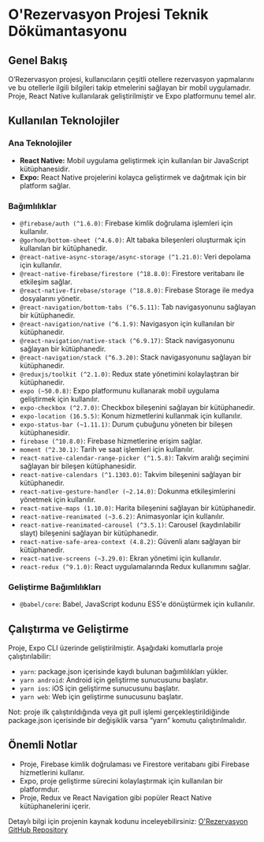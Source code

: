 # O'Rezervasyon Projesi Teknik Dökümantasyonu

## Genel Bakış
O’Rezervasyon projesi, kullanıcıların çeşitli otellere rezervasyon yapmalarını ve bu otellerle ilgili bilgileri takip etmelerini sağlayan bir mobil uygulamadır. Proje, React Native kullanılarak geliştirilmiştir ve Expo platformunu temel alır.

## Kullanılan Teknolojiler
### Ana Teknolojiler
- **React Native:** Mobil uygulama geliştirmek için kullanılan bir JavaScript kütüphanesidir.
- **Expo:** React Native projelerini kolayca geliştirmek ve dağıtmak için bir platform sağlar.

### Bağımlılıklar
- `@firebase/auth (^1.6.0)`: Firebase kimlik doğrulama işlemleri için kullanılır.
- `@gorhom/bottom-sheet (^4.6.0)`: Alt tabaka bileşenleri oluşturmak için kullanılan bir kütüphanedir.
- `@react-native-async-storage/async-storage (^1.21.0)`: Veri depolama için kullanılır.
- `@react-native-firebase/firestore (^18.8.0)`: Firestore veritabanı ile etkileşim sağlar.
- `@react-native-firebase/storage (^18.8.0)`: Firebase Storage ile medya dosyalarını yönetir.
- `@react-navigation/bottom-tabs (^6.5.11)`: Tab navigasyonunu sağlayan bir kütüphanedir.
- `@react-navigation/native (^6.1.9)`: Navigasyon için kullanılan bir kütüphanedir.
- `@react-navigation/native-stack (^6.9.17)`: Stack navigasyonunu sağlayan bir kütüphanedir.
- `@react-navigation/stack (^6.3.20)`: Stack navigasyonunu sağlayan bir kütüphanedir.
- `@reduxjs/toolkit (^2.1.0)`: Redux state yönetimini kolaylaştıran bir kütüphanedir.
- `expo (~50.0.8)`: Expo platformunu kullanarak mobil uygulama geliştirmek için kullanılır.
- `expo-checkbox (^2.7.0)`: Checkbox bileşenini sağlayan bir kütüphanedir.
- `expo-location (16.5.5)`: Konum hizmetlerini kullanmak için kullanılır.
- `expo-status-bar (~1.11.1)`: Durum çubuğunu yöneten bir bileşen kütüphanesidir.
- `firebase (^10.8.0)`: Firebase hizmetlerine erişim sağlar.
- `moment (^2.30.1)`: Tarih ve saat işlemleri için kullanılır.
- `react-native-calendar-range-picker (^1.5.8)`: Takvim aralığı seçimini sağlayan bir bileşen kütüphanesidir.
- `react-native-calendars (^1.1303.0)`: Takvim bileşenini sağlayan bir kütüphanedir.
- `react-native-gesture-handler (~2.14.0)`: Dokunma etkileşimlerini yönetmek için kullanılır.
- `react-native-maps (1.10.0)`: Harita bileşenini sağlayan bir kütüphanedir.
- `react-native-reanimated (~3.6.2)`: Animasyonlar için kullanılır.
- `react-native-reanimated-carousel (^3.5.1)`: Carousel (kaydırılabilir slayt) bileşenini sağlayan bir kütüphanedir.
- `react-native-safe-area-context (4.8.2)`: Güvenli alanı sağlayan bir kütüphanedir.
- `react-native-screens (~3.29.0)`: Ekran yönetimi için kullanılır.
- `react-redux (^9.1.0)`: React uygulamalarında Redux kullanımını sağlar.

### Geliştirme Bağımlılıkları
- `@babel/core`: Babel, JavaScript kodunu ES5'e dönüştürmek için kullanılır.

## Çalıştırma ve Geliştirme
Proje, Expo CLI üzerinde geliştirilmiştir. Aşağıdaki komutlarla proje çalıştırılabilir:

- `yarn`: package.json içerisinde kaydı bulunan bağımlılıkları yükler.
- `yarn android`: Android için geliştirme sunucusunu başlatır.
- `yarn ios`: iOS için geliştirme sunucusunu başlatır.
- `yarn web`: Web için geliştirme sunucusunu başlatır.

Not: proje ilk çalıştırıldığında veya git pull işlemi gerçekleştirildiğinde package.json içerisinde bir değişiklik varsa “yarn” komutu çalıştırılmalıdır.

## Önemli Notlar
- Proje, Firebase kimlik doğrulaması ve Firestore veritabanı gibi Firebase hizmetlerini kullanır.
- Expo, proje geliştirme sürecini kolaylaştırmak için kullanılan bir platformdur.
- Proje, Redux ve React Navigation gibi popüler React Native kütüphanelerini içerir.

Detaylı bilgi için projenin kaynak kodunu inceleyebilirsiniz: [O'Rezervasyon GitHub Repository](https://github.com/sedatkurtuldu/o-rezervasyon)
